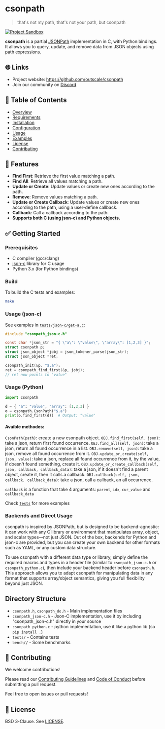 # csonpath

> that's not my path, that's not your path, but csonpath

[![Project Sandbox](https://docs.outscale.com/fr/userguide/_images/Project-Sandbox-yellow.svg)](https://docs.outscale.com/en/userguide/Open-Source-Projects.html)

**csonpath** is a partial [JSONPath](https://goessner.net/articles/JsonPath/) implementation in C, with Python bindings. It allows you to query, update, and remove data from JSON objects using path expressions.

## 🌐 Links

- Project website: https://github.com/outscale/csonpath
- Join our community on [Discord](https://discord.gg/HUVtY5gT6s)


## 📄 Table of Contents

- [Overview](#-overview)
- [Requirements](#-requirements)
- [Installation](#-installation)
- [Configuration](#-configuration)
- [Usage](#-usage)
- [Examples](#-examples)
- [License](#-license)
- [Contributing](#-contributing)


## 🚀 Features

- **Find First**: Retrieve the first value matching a path.
- **Find All**: Retrieve all values matching a path.
- **Update or Create**: Update values or create new ones according to the path.
- **Remove**: Remove values matching a path.
- **Update or Create Callback**: Update values or create new ones according to the path, using a user-define callback.
- **Callback**: Call a callback according to the path.
- **Supports both C (using json-c) and Python objects.**

## ✅ Getting Started

### Prerequisites

- C compiler (gcc/clang)
- [json-c](https://github.com/json-c/json-c) library for C usage
- Python 3.x (for Python bindings)

### Build

To build the C tests and examples:

```sh
make
```

### Usage (json-c)

See examples in [`tests/json-c/get-a.c`](tests/json-c/get-a.c):

```c
#include "csonpath_json-c.h"

const char *json_str = "{ \"a\": \"value\", \"array\": [1,2,3] }";
struct csonpath p;
struct json_object *jobj = json_tokener_parse(json_str);
struct json_object *ret;

csonpath_init(&p, "$.a");
ret = csonpath_find_first(&p, jobj);
// ret now points to "value"
```

### Usage (Python)

```python
import csonpath

d = { "a": "value", "array": [1,2,3] }
o = csonpath.CsonPath("$.a")
print(o.find_first(d))  # Output: "value"
```

#### Avaible methodes:
`CsonPath(path)`: create a new csonpath object.
`OBJ.find_first(self, json)`: take a json, return first found occurrence.
`OBJ.find_all(self, json)`: take a json, return all found occurrence in a list.
`OBJ.remove(self, json)`: take a json, remove all found occurrence from it.
`OBJ.update_or_create(self, json, value)`: take a json, replace all found occurrence from it, by the value, if doesn't found something, create it.
`OBJ.update_or_create_callback(self, json, callback, callback_data)`: take a json, if it doesn't find a parent object, create it, then it calls a callback.
`OBJ.callback(self, json, callback, callback_data)`: take a json, call a callback, an all occurrence.

`callback` is a function that take 4 arguments: `parent`, `idx`, `cur_value` and `callback_data`

Check [`tests`](tests/python/) for more examples

### Backends and Direct Usage

csonpath is inspired by JSONPath, but is designed to be backend-agnostic: it can work with any C library or environment that manipulates array, object, and scalar types—not just JSON. Out of the box, backends for Python and json-c are provided, but you can create your own backend for other formats such as YAML, or any custom data structure.

To use csonpath with a different data type or library, simply define the required macros and types in a header file (similar to `csonpath_json-c.h` or `csonpath_python.c`), then include your backend header before `csonpath.h`. This approach allows you to adapt csonpath for manipulating data in any format that supports array/object semantics, giving you full flexibility beyond just JSON.

## Directory Structure

- `csonpath.h`, `csonpath_do.h` - Main implementation files
- `csonpath_json-c.h` - Json-C implementation, use it by including "csonpath_json-c.h" directly in your source
- `csonpath_python.c` - python implementation, use it like a python lib (so `pip install .`)
- `tests/` - Contains tests
- `bench//` - Some benchmarks

## 🤝 Contributing

We welcome contributions!

Please read our [Contributing Guidelines](CONTRIBUTING.md) and [Code of Conduct](CODE_OF_CONDUCT.md) before submitting a pull request.

Feel free to open issues or pull requests!

## 📜 License
BSD 3-Clause. See [LICENSE](LICENSE).

